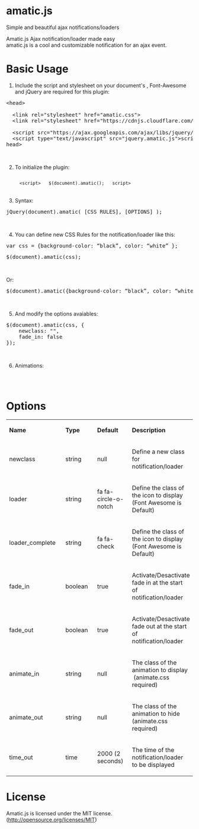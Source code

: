 # amatic.js
Simple and beautiful ajax notifications/loaders 

Amatic.js 
Ajax notification/loader made easy <br>
amatic.js is a cool and customizable notification for an ajax event.

# Basic Usage
1.	Include the script and stylesheet on your document's <head> , Font-Awesome and jQuery are required for this plugin:

<pre><<span>head</span>>

  <<span>link</span> rel="stylesheet" href="amatic.css">
  <<span>link</span> rel="stylesheet" href="https://cdnjs.cloudflare.com/ajax/libs/font-awesome/4.7.0/css/font-awesome.min.css">
  
  <<span>script</span> src="https://ajax.googleapis.com/ajax/libs/jquery/3.2.1/jquery.min.js"></<span>script</span>>
  <<span>script</span> type="text/javascript" src="jquery.amatic.js"></<span>script</span>>
</<span>head</span>></pre>
<br>

2.	To initialize the plugin:

<code>
     <<span>script</span>>   $(document).amatic();   </<span>script</span>>
</code>
<br>

3.	Syntax:

  <pre>jQuery(document).amatic( [CSS RULES], [OPTIONS] );</pre>
<br>

4.	You can define new CSS Rules for the notification/loader like this:

  <pre>var css = {background-color: “black”, color: “white” };</pre>

  <pre>$(document).amatic(css);</pre>
<br>

Or:

  <pre>$(document).amatic({background-color: “black”, color: “white” });</pre>
<br>

5.	And modify the options avaiables:

<pre>
$(document).amatic(css, {
	newclass: "",										
	fade_in: false
});
</pre>

<br>

6.	Animations:

<pre><script>

	$(document).amatic(css, {

animate_in: "bounceInUp", 
animate_out: "bounceOutDown}"

);

</script></pre>
<br>

# Options

<table class="tg">
<tbody>
<tr>
<td width="189">
	<p><b>Name</b></p>
</td>
<td width="115">
	<p><b>Type</b></p>
</td>
<td width="115">
	<p><b>Default</b></p>
</td>
<td width="115">
	<p><b>Description</b></p>
</td>
</tr>
<tr>
<td width="189">
<p>newclass</p>
</td>
<td width="115">
<p>string</p>
</td>
<td width="115">
<p>null</p>
</td>
<td width="115">
<p>Define a new class for notification/loader</p>
</td>
</tr>
<tr>
<td width="189">
<p>loader</p>
</td>
<td width="115">
<p>string</p>
</td>
<td width="115">
<p>fa fa-circle-o-notch</p>
</td>
<td width="115">
<p>Define the class of the icon to display (Font Awesome is Default)</p>
</td>
</tr>
<tr>
<td width="189">
<p>loader_complete</p>
</td>
<td width="115">
<p>string</p>
</td>
<td width="115">
<p>fa fa-check</p>
</td>
<td width="115">
<p>Define the class of the icon to display (Font Awesome is Default)</p>
</td>
</tr>
<tr>
<td width="189">
<p>fade_in</p>
</td>
<td width="115">
<p>boolean</p>
</td>
<td width="115">
<p>true</p>
</td>
<td width="115">
<p>Activate/Desactivate fade in at the start of notification/loader</p>
</td>
</tr>
<tr>
<td width="189">
<p>fade_out</p>
</td>
<td width="115">
<p>boolean</p>
</td>
<td width="115">
<p>true</p>
</td>
<td width="115">
<p>Activate/Desactivate fade out at the start of notification/loader</p>
</td>
</tr>
<tr>
<td width="189">
<p>animate_in</p>
</td>
<td width="115">
<p>string</p>
</td>
<td width="115">
<p>null</p>
</td>
<td width="115">
<p>The class of the animation to display &nbsp;(animate.css required)</p>
</td>
</tr>
<tr>
<td width="189">
<p>animate_out</p>
</td>
<td width="115">
<p>string</p>
</td>
<td width="115">
<p>null</p>
</td>
<td width="115">
<p>The class of the animation to hide (animate.css required)</p>
</td>
</tr>
<tr>
<td width="189">
<p>time_out</p>
</td>
<td width="115">
<p>time</p>
</td>
<td width="115">
<p>2000 (2 seconds)</p>
</td>
<td width="115">
<p>The time of the notification/loader to be displayed</p>
</td>
</tr>
</tbody>
</table>

# License

Amatic.js is licensed under the MIT license. (http://opensource.org/licenses/MIT)
